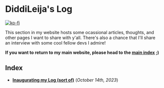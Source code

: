 # DiddiLeija's Log

[![ko-fi](https://ko-fi.com/img/githubbutton_sm.svg)](https://ko-fi.com/G2G3AL6D6)

This section in my website hosts some ocassional articles, thoughts, and other pages I want to share with y'all.
There's also a chance that I'll share an interview with some cool fellow devs I admire!

**If you want to return to my main website, please head to the [main index](..) ;)**

## Index

- [**Inaugurating my Log (sort of)**](231014) (_October 14th, 2023_)
